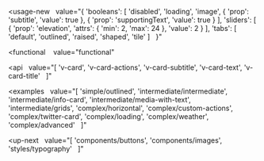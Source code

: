 <usage-new
  value="{
  'booleans': [
    'disabled',
    'loading',
    'image',
    {
      'prop': 'subtitle',
      'value': true
    },
    {
      'prop': 'supportingText',
      'value': true
    }
  ],
  'sliders': [
    {
      'prop': 'elevation',
      'attrs': {
        'min': 2,
        'max': 24
      },
      'value': 2
    }
  ],
  'tabs': [
    'default',
    'outlined',
    'raised',
    'shaped',
    'tile'
  ]
  }"
></usage-new>

<functional
   value="functional"
></functional>

<api
  value="[
  'v-card',
  'v-card-actions',
  'v-card-subtitle',
  'v-card-text',
  'v-card-title'
  ]"
></api>

<examples
  value="[
  'simple/outlined',
  'intermediate/intermediate',
  'intermediate/info-card',
  'intermediate/media-with-text',
  'intermediate/grids',
  'complex/horizontal',
  'complex/custom-actions',
  'complex/twitter-card',
  'complex/loading',
  'complex/weather',
  'complex/advanced'
  ]"
></examples>

<up-next
  value="[
  'components/buttons',
  'components/images',
  'styles/typography'
  ]"
></up-next>
